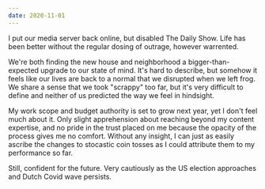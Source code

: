 ```yaml
---
date: 2020-11-01
---
```


I put our media server back online, but disabled The Daily Show. Life has been better without the regular dosing of outrage, however warrented.

We're both finding the new house and neighborhood a bigger-than-expected upgrade to our state of mind. It's hard to describe, but somehow it feels like our lives are back to a normal that we disrupted when we left frog. We share a sense that we took "scrappy" too far, but it's very difficult to define and neither of us predicted the way we feel in hindsight.

My work scope and budget authority is set to grow next year, yet I don't feel much about it. Only slight apprehension about reaching beyond my content expertise, and no pride in the trust placed on me because the opacity of the process gives me no comfort. Without any insight, I can just as easily ascribe the changes to stocastic coin tosses as I could attribute them to my performance so far.

Still, confident for the future. Very cautiously as the US election approaches and Dutch Covid wave persists.
